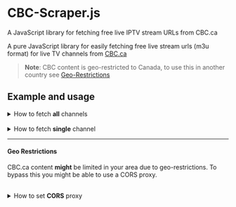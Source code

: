 # CBC-Scraper.js
A JavaScript library for fetching free live IPTV stream URLs from CBC.ca


A pure JavaScript library for easily fetching free live stream urls (m3u format) for live TV channels from [CBC.ca](https://cbc.ca)

> <b>Note</b>: CBC content is geo-restricted to Canada, to use this in another country see [Geo-Restrictions](#geo-restrictions)


## Example and usage


<details>

<summary> How to fetch <b>all</b> channels</summary>

<br>

This will return an array of all channel details & stream URLs. 

### Usage

```js
// CBC Scraper Example - get all channels. 
CBC_getAllChannels()
```

<br><br><br><br>
</details>


<br>

<details>

<summary> How to fetch <b>single</b> channel</summary>

<br>

This will return a single JSON object with channel details + the stream URL. 



### Usage

> Paramaters (ChannelName [REQUIRED])

```js
/// CBC Scraper Example - get single channel example.
CBC_getChannel("Toronto")
```

</details>


--- 


#### Geo Restrictions

CBC.ca content <b>might</b> be limited in your area due to geo-restrictions. To bypass this you might be able to use a CORS proxy. 

<br>

<details>

<summary> How to set <b>CORS</b> proxy</summary>

<br>

This will send your requsts using your provided CORS proxy



### Usage

> Paramaters (Domain / IP / Proxy [REQUIRED])

```js
/// CBC Scraper Example - set CORS proxy example
CBC_setCORS_proxy("http://yourcorsproxyurl.com/")
```

</details>

